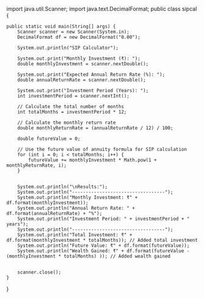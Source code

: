 import java.util.Scanner;
import java.text.DecimalFormat;
public class sipcal {

    public static void main(String[] args) {
        Scanner scanner = new Scanner(System.in);
        DecimalFormat df = new DecimalFormat("0.00");

        System.out.println("SIP Calculator");

        System.out.print("Monthly Investment (₹): ");
        double monthlyInvestment = scanner.nextDouble();
  
        System.out.print("Expected Annual Return Rate (%): ");
        double annualReturnRate = scanner.nextDouble();

        System.out.print("Investment Period (Years): ");
        int investmentPeriod = scanner.nextInt();

        // Calculate the total number of months
        int totalMonths = investmentPeriod * 12;

        // Calculate the monthly return rate
        double monthlyReturnRate = (annualReturnRate / 12) / 100;

        double futureValue = 0;

        // Use the future value of annuity formula for SIP calculation
        for (int i = 0; i < totalMonths; i++) {
            futureValue += monthlyInvestment * Math.pow(1 + monthlyReturnRate, i);
        }


        System.out.println("\nResults:");
        System.out.println("----------------------------------");
        System.out.println("Monthly Investment: ₹" + df.format(monthlyInvestment));
        System.out.println("Annual Return Rate: " + df.format(annualReturnRate) + "%");
        System.out.println("Investment Period: " + investmentPeriod + " years");
        System.out.println("----------------------------------");
        System.out.println("Total Investment: ₹" + df.format(monthlyInvestment * totalMonths)); // Added total investment
        System.out.println("Future Value: ₹" + df.format(futureValue));
        System.out.println("Wealth Gained: ₹" + df.format(futureValue - (monthlyInvestment * totalMonths) )); // Added wealth gained


        scanner.close();
    }
}

